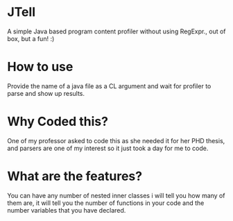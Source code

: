 JTell
=====

A simple Java based program content profiler without using RegExpr., out of box, but a fun! :)

How to use
==========

Provide the name of a java file as a CL argument and wait for profiler to parse and show up results.

Why Coded this?
==============

One of my professor asked to code this as she needed it for her PHD thesis, and parsers are one of my interest
so it just took a day for me to code.

What are the features?
=====================

You can have any number of  nested inner classes i will tell you how many of them are, it will tell you the number of
functions in your code and the number variables that you have declared.
